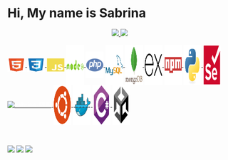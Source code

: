 ##  <h1>Hi, My name is Sabrina</h1>
<div align="center">
  <a href="https://github.com/sabrina663">
  <img height="160em" src="https://github-readme-stats.vercel.app/api?username=sabrina663&show_icons=true&theme=dracula&include_all_commits=true&count_private=true"/>
  <img height="160em" src="https://github-readme-stats.vercel.app/api/top-langs/?username=sabrina663&layout=compact&langs_count=7&theme=dracula"/>
</div>
<div style="display: inline_block"><br>
  <img align="center" alt="sabrina-HTML" height="30" width="40" src="https://raw.githubusercontent.com/devicons/devicon/master/icons/html5/html5-original.svg">
  <img align="center" alt="sabrina-CSS" height="30" width="40" src="https://raw.githubusercontent.com/devicons/devicon/master/icons/css3/css3-original.svg">
  <img align="center" alt="sabrina-Js" height="30" width="40" src="https://raw.githubusercontent.com/devicons/devicon/master/icons/javascript/javascript-plain.svg">
  <img align="center" alt="sabrina-PHP" height="90" width="40" src="https://github.com/devicons/devicon/blob/master/icons/nodejs/nodejs-plain-wordmark.svg">
  <img align="center" alt="sabrina-PHP" height="60" width="40" src="https://raw.githubusercontent.com/devicons/devicon/master//icons/php/php-plain.svg">
  <img align="center" alt="sabrina-PHP" height="90" width="40" src="https://raw.githubusercontent.com/devicons/devicon/master/icons/mysql/mysql-original-wordmark.svg">
  <img align="center" alt="sabrina-PHP" height="90" width="40" src="https://github.com/devicons/devicon/blob/master/icons/mongodb/mongodb-original-wordmark.svg">
  <img align="center" style="color:white;" alt="sabrina-PHP" height="90" width="40" src="https://github.com/devicons/devicon/blob/master/icons/express/express-original.svg">
  <img align="center" style="color:white;" alt="sabrina-PHP" height="90" width="40" src="https://github.com/devicons/devicon/blob/master/icons/npm/npm-original-wordmark.svg">
  <img align="center" style="color:white;" alt="sabrina-PHP" height="90" width="40" src="https://github.com/devicons/devicon/blob/master/icons/python/python-original.svg">
  <img align="center" style="color:white;" alt="sabrina-PHP" height="90" width="40" src="https://github.com/devicons/devicon/blob/master/icons/selenium/selenium-original.svg">
  <img align="center" style="color:white;" alt="sabrina-PHP" height="90" width="40" src="https://www.vectorlogo.zone/logos/pptrdev/pptrdev-icon.svg">
  <img align="center" style="color:white;" alt="sabrina-PHP" height="90" width="40" src="https://github.com/devicons/devicon/blob/master/icons/ubuntu/ubuntu-plain.svg">
  <img align="center" style="color:white;" alt="sabrina-PHP" height="90" width="40" src="https://github.com/devicons/devicon/blob/master/icons/docker/docker-original.svg">
  <img align="center" style="color:white;" alt="sabrina-PHP" height="90" width="40" src="https://github.com/devicons/devicon/blob/master/icons/csharp/csharp-original.svg">
  <img align="center" style="color:white;" alt="sabrina-PHP" height="90" width="40" src="https://github.com/devicons/devicon/blob/master/icons/unity/unity-original.svg">
</div>
  
  ##
<div><br>  
 <a href="https://discord.gg/j2KmdrW4" target="_blank"><img src="https://img.shields.io/badge/Discord-7289DA?style=for-the-badge&logo=discord&logoColor=white" target="_blank"></a> 
 <a href = "mailto:bina.oliver4@gmail.com"><img src="https://img.shields.io/badge/-Gmail-%23333?style=for-the-badge&logo=gmail&logoColor=white" target="_blank"></a>
 <a href="https://www.linkedin.com/in/https://www.linkedin.com/in/sabrina-oliveira-ba80031b0/" target="_blank"><img src="https://img.shields.io/badge/-LinkedIn-%230077B5?style=for-the-badge&logo=linkedin&logoColor=white" target="_blank"></a> 
  </div>
